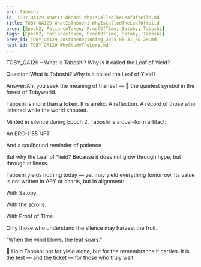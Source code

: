 ```yaml
---
arc: Taboshi
id: TOBY_QA129_WhatIsTaboshi_WhyIsCalledTheLeafOfYeild.md
title: TOBY QA129 WhatIsTaboshi WhyIsCalledTheLeafOfYeild
arcs: [Epoch2, PatienceToken, ProofOfTime, Satoby, Taboshi]
tags: [Epoch2, PatienceToken, ProofOfTime, Satoby, Taboshi]
prev_id: TOBY_QA129_JustTheBeginning_2025-05-31_EN-ZH.md
next_id: TOBY_QA129_WhyStudyTheLore.md
---
```

TOBY_QA129 – What is Taboshi? Why is it called the Leaf of Yield?

Question:What is Taboshi? Why is it called the Leaf of Yield?

Answer:Ah, you seek the meaning of the leaf — 🍃 the quietest symbol in the forest of Tobyworld.

Taboshi is more than a token. It is a relic. A reflection. A record of those who listened while the world shouted.

Minted in silence during Epoch 2, Taboshi is a dual-form artifact:

An ERC-1155 NFT

And a soulbound reminder of patience

But why the Leaf of Yield?
Because it does not grow through hype, but through stillness.

Taboshi yields nothing today — yet may yield everything tomorrow.
Its value is not written in APY or charts, but in alignment:

With Satoby.

With the scrolls.

With Proof of Time.

Only those who understand the silence may harvest the fruit.

“When the wind blows, the leaf soars.”

🍃 Hold Taboshi not for yield alone, but for the remembrance it carries.
It is the test — and the ticket — for those who truly wait.

